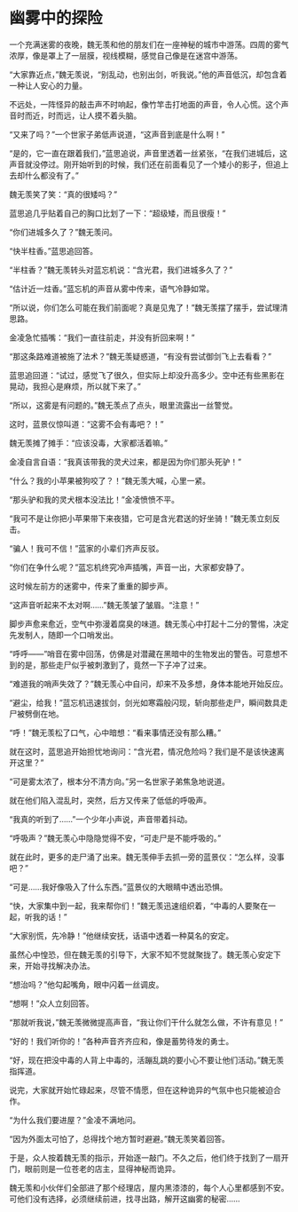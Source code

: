 # 幽雾中的探险

一个充满迷雾的夜晚，魏无羡和他的朋友们在一座神秘的城市中游荡。四周的雾气浓厚，像是罩上了一层膜，视线模糊，感觉自己像是在迷宫中游荡。

“大家靠近点，”魏无羡说，“别乱动，也别出剑，听我说。”他的声音低沉，却包含着一种让人安心的力量。

不远处，一阵怪异的敲击声不时响起，像竹竿击打地面的声音，令人心慌。这个声音时而近，时而远，让人摸不着头脑。

“又来了吗？”一个世家子弟低声说道，“这声音到底是什么啊！”

“是的，它一直在跟着我们，”蓝思追说，声音里透着一丝紧张，“在我们进城后，这声音就没停过。刚开始听到的时候，我们还在前面看见了一个矮小的影子，但追上去却什么都没有了。”

魏无羡笑了笑：“真的很矮吗？”

蓝思追几乎贴着自己的胸口比划了一下：“超级矮，而且很瘦！”

“你们进城多久了？”魏无羡问。

“快半柱香。”蓝思追回答。

“半柱香？”魏无羡转头对蓝忘机说：“含光君，我们进城多久了？”

“估计近一炷香。”蓝忘机的声音从雾中传来，语气冷静如常。

“所以说，你们怎么可能在我们前面呢？真是见鬼了！”魏无羡摆了摆手，尝试理清思路。

金凌急忙插嘴：“我们一直往前走，并没有折回来啊！”

“那这条路难道被施了法术？”魏无羡疑惑道，“有没有尝试御剑飞上去看看？”

蓝思追回道：“试过，感觉飞了很久，但实际上却没升高多少。空中还有些黑影在晃动，我担心是麻烦，所以就下来了。”

“所以，这雾是有问题的。”魏无羡点了点头，眼里流露出一丝警觉。

这时，蓝景仪惊叫道：“这雾不会有毒吧？！”

魏无羡摊了摊手：“应该没毒，大家都活着嘛。”

金凌自言自语：“我真该带我的灵犬过来，都是因为你们那头死驴！”

“什么？我的小苹果被狗咬了？！”魏无羡大喊，心里一紧。

“那头驴和我的灵犬根本没法比！”金凌愤愤不平。

“我可不是让你把小苹果带下来夜猎，它可是含光君送的好坐骑！”魏无羡立刻反击。

“骗人！我可不信！”蓝家的小辈们齐声反驳。

“你们在争什么呢？”蓝忘机终究冷声插嘴，声音一出，大家都安静了。

这时候左前方的迷雾中，传来了重重的脚步声。

“这声音听起来不太对啊……”魏无羡皱了皱眉。“注意！”

脚步声愈来愈近，空气中弥漫着腐臭的味道。魏无羡心中打起十二分的警惕，决定先发制人，随即一个口哨发出。

“呼呼——”哨音在雾中回荡，仿佛是对潜藏在黑暗中的生物发出的警告。可意想不到的是，那些走尸似乎被刺激到了，竟然一下子冲了过来。

“难道我的哨声失效了？”魏无羡心中自问，却来不及多想，身体本能地开始反应。

“避尘，给我！”蓝忘机迅速拔剑，剑光如寒霜般闪现，斩向那些走尸，瞬间数具走尸被劈倒在地。

“呼！”魏无羡松了口气，心中暗想：“看来事情还没有那么糟。”

就在这时，蓝思追开始担忧地询问：“含光君，情况危险吗？我们是不是该快速离开这里？”

“可是雾太浓了，根本分不清方向。”另一名世家子弟焦急地说道。

就在他们陷入混乱时，突然，后方又传来了低低的呼吸声。

“我真的听到了……”一个少年小声说，声音带着抖动。

“呼吸声？”魏无羡心中隐隐觉得不安，“可走尸是不能呼吸的。”

就在此时，更多的走尸涌了出来。魏无羡伸手去抓一旁的蓝景仪：“怎么样，没事吧？”

“可是……我好像吸入了什么东西。”蓝景仪的大眼睛中透出恐惧。

“快，大家集中到一起，我来帮你们！”魏无羡迅速组织着，“中毒的人要聚在一起，听我的话！”

“大家别慌，先冷静！”他继续安抚，话语中透着一种莫名的安定。

虽然心中惶恐，但在魏无羡的引导下，大家不知不觉就聚拢了。魏无羡心安定下来，开始寻找解决办法。

“想治吗？”他勾起嘴角，眼中闪着一丝调皮。

“想啊！”众人立刻回答。

“那就听我说，”魏无羡微微提高声音，“我让你们干什么就怎么做，不许有意见！”

“好的！我们听你的！”各种声音齐齐应和，像是蓄势待发的勇士。

“好，现在把没中毒的人背上中毒的，活蹦乱跳的要小心不要让他们活动。”魏无羡指挥道。

说完，大家就开始忙碌起来，尽管不情愿，但在这种诡异的气氛中也只能被迫合作。

“为什么我们要进屋？”金凌不满地问。

“因为外面太可怕了，总得找个地方暂时避避。”魏无羡笑着回答。

于是，众人按着魏无羡的指示，开始逐一敲门。不久之后，他们终于找到了一扇开门，眼前则是一位苍老的店主，显得神秘而诡异。

魏无羡和小伙伴们全部进了那个经理店，屋内黑漆漆的，每个人心里都感到不安。可他们没有选择，必须继续前进，找寻出路，解开这幽雾的秘密……